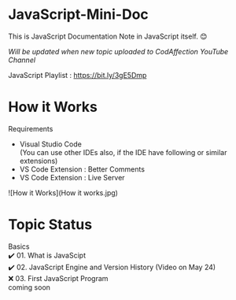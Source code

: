 # JavaScript-Mini-Doc

This is JavaScript Documentation Note in JavaScript itself. :blush:

*Will be updated when new topic uploaded to CodAffection YouTube Channel*

JavaScript Playlist : https://bit.ly/3gE5Dmp

# How it Works

Requirements
* Visual Studio Code  
(You can use other IDEs also, if the IDE have following or similar extensions)  
* VS Code Extension : Better Comments  
* VS Code Extension : Live Server  

![How it Works](How it works.jpg)



# Topic Status
Basics  
:heavy_check_mark: 01. What is JavaScipt  
:heavy_check_mark: 02. JavaScript Engine and Version History (Video on May 24)    
:x: 03. First JavaScript Program  
coming soon   